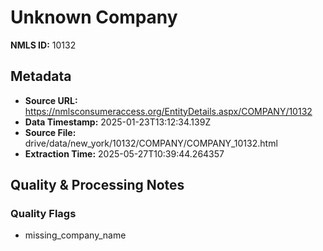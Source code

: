 # Unknown Company

**NMLS ID:** 10132

## Metadata
- **Source URL:** https://nmlsconsumeraccess.org/EntityDetails.aspx/COMPANY/10132
- **Data Timestamp:** 2025-01-23T13:12:34.139Z
- **Source File:** drive/data/new_york/10132/COMPANY/COMPANY_10132.html
- **Extraction Time:** 2025-05-27T10:39:44.264357

## Quality & Processing Notes
### Quality Flags
- missing_company_name
